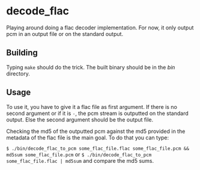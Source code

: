 decode_flac
===========

Playing around doing a flac decoder implementation. For now, it only output pcm
in an output file or on the standard output.

## Building

Typing `make` should do the trick. The built binary should be in the *bin*
directory.

## Usage

To use it, you have to give it a flac file as first argument. If there is no
second argument or if it is `-`, the pcm stream is outputted on the standard
output. Else the second argument should be the output file.

Checking the md5 of the outputted pcm against the md5 provided in the metadata
of the flac file is the main goal. To do that you can type:

`$ ./bin/decode_flac_to_pcm some_flac_file.flac some_flac_file.pcm && md5sum
some_flac_file.pcm`
or
`$ ./bin/decode_flac_to_pcm some_flac_file.flac | md5sum`
and compare the md5 sums.
